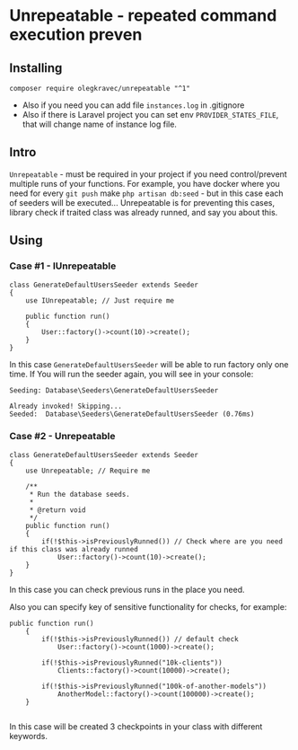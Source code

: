 # Unrepeatable - repeated command execution preven

## Installing 

`composer require olegkravec/unrepeatable "^1"`

- Also if you need you can add file `instances.log` in .gitignore
- Also if there is Laravel project you can set env `PROVIDER_STATES_FILE`, that will change name of instance log file. 


## Intro

`Unrepeatable` - must be required in your project if you need control/prevent multiple runs of your functions.
For example, you have docker where you need for every `git push` make `php artisan db:seed` - but in this case each of seeders will be executed... Unrepeatable is for preventing this cases, library check if traited class was already runned, and say you about this.


## Using

### Case #1 - IUnrepeatable

```
class GenerateDefaultUsersSeeder extends Seeder
{
    use IUnrepeatable; // Just require me
    
    public function run()
    {
        User::factory()->count(10)->create();
    }
}
```

In this case `GenerateDefaultUsersSeeder` will be able to run factory only one time. If You will run the seeder again, you will see in your console:
```
Seeding: Database\Seeders\GenerateDefaultUsersSeeder

Already invoked! Skipping...
Seeded:  Database\Seeders\GenerateDefaultUsersSeeder (0.76ms)
```

### Case #2 - Unrepeatable

```
class GenerateDefaultUsersSeeder extends Seeder
{
    use Unrepeatable; // Require me

    /**
     * Run the database seeds.
     *
     * @return void
     */
    public function run()
    {
        if(!$this->isPreviouslyRunned()) // Check where are you need if this class was already runned
            User::factory()->count(10)->create();
    }
}
```

In this case you can check previous runs in the place you need. 

Also you can specify key of sensitive functionality for checks, for example:

```
public function run()
    {
        if(!$this->isPreviouslyRunned()) // default check
            User::factory()->count(1000)->create();
            
        if(!$this->isPreviouslyRunned("10k-clients"))
            Clients::factory()->count(10000)->create();
            
        if(!$this->isPreviouslyRunned("100k-of-another-models"))
            AnotherModel::factory()->count(100000)->create();
    }
    
```

In this case will be created 3 checkpoints in your class with different keywords.
